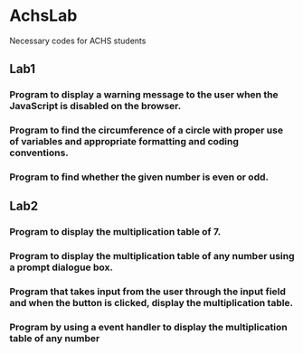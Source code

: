 # AchsLab
Necessary codes for ACHS students

## Lab1
### Program to display a warning message to the user when the JavaScript is disabled on the browser.

### Program to find the circumference of a circle with proper use of variables and appropriate formatting and coding conventions.

### Program to find whether the given number is even or odd.

## Lab2

### Program to display the multiplication table of 7.

### Program to display the multiplication table of any number using a prompt dialogue box.

### Program that takes input from the user through the input field and when the button is clicked, display the multiplication table. 

### Program by using a event handler to display the multiplication table of any number
